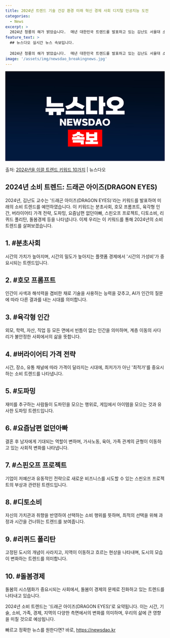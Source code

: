 ```yaml
---
title: 2024년 트렌드 기술 건강 환경 미래 혁신 경제 사회 디지털 인공지능 도전
categories:
  - News
excerpt: >
  2024년 청룡의 해가 밝았습니다.  매년 대한민국 트렌드를 발표하고 있는 김난도 서울대 소비자학과 교수는 …
feature_text: >
  ## 뉴스다오 실시간 뉴스 속보입니다.

  2024년 청룡의 해가 밝았습니다.  매년 대한민국 트렌드를 발표하고 있는 김난도 서울대 소비자학과 교수는 …
image: '/assets/img/newsdao_breakingnews.jpg'
---
```


![뉴스다오 속보](/assets/img/newsdao_breakingnews.jpg)

<p>출처: <a href="https://newsdao.kr/3064" rel="dofollow">2024년을 이끌 트렌드 키워드 10가지</a> | 뉴스다오</p>

<h2 data-ke-size="size26">2024년 소비 트렌드: 드래곤 아이즈(DRAGON EYES)</h2>
<p data-ke-size="size16">2024년, 김난도 교수는 '드래곤 아이즈(DRAGON EYES)'라는 키워드를 발표하여 미래의 소비 트렌드를 예언하였습니다. 이 키워드는 분초사회, 호모 프롬프트, 육각형 인간, 버라이어티 가격 전략, 도파밍, 요즘남편 없던아빠, 스핀오프 프로젝트, 디토소비, 리퀴드 폴리탄, 돌봄경제 등을 나타냅니다. 이제 우리는 이 키워드를 통해 2024년의 소비 트렌드를 살펴보겠습니다.</p>

<h2 data-ke-size="size24">1. #분초사회</h2>
<p data-ke-size="size16">시간의 가치가 높아지며, 시간의 밀도가 높아지는 플랫폼 경제에서 '시간의 가성비'가 중요시되는 트렌드입니다.</p>

<h2 data-ke-size="size24">2. #호모 프롬프트</h2>
<p data-ke-size="size16">인간이 사색과 해석력을 겸비한 채로 기술을 사용하는 능력을 갖추고, AI가 인간의 질문에 따라 다른 결과를 내는 시대를 의미합니다.</p>

<h2 data-ke-size="size24">3. #육각형 인간</h2>
<p data-ke-size="size16">외모, 학력, 자산, 직업 등 모든 면에서 빈틈이 없는 인간을 의미하며, 계층 이동의 사다리가 불안정한 사회에서의 삶을 뜻합니다.</p>

<h2 data-ke-size="size24">4. #버라이어티 가격 전략</h2>
<p data-ke-size="size16">시간, 장소, 유통 채널에 따라 가격이 달라지는 시대에, 최저가가 아닌 '최적가'를 중요시하는 소비 트렌드를 나타냅니다.</p>

<h2 data-ke-size="size24">5. #도파밍</h2>
<p data-ke-size="size16">재미를 추구하는 사람들이 도파민을 모으는 행위로, 게임에서 아이템을 모으는 것과 유사한 도파밍 트렌드입니다.</p>

<h2 data-ke-size="size24">6. #요즘남편 없던아빠</h2>
<p data-ke-size="size16">결혼 후 남자에게 기대되는 역할이 변하며, 가사노동, 육아, 가족 관계의 균형이 이동하고 있는 사회적 변화를 나타냅니다.</p>

<h2 data-ke-size="size24">7. #스핀오프 프로젝트</h2>
<p data-ke-size="size16">기업이 저예산과 유동적인 전략으로 새로운 비즈니스를 시도할 수 있는 스핀오프 프로젝트의 부상과 관련된 트렌드입니다.</p>

<h2 data-ke-size="size24">8. #디토소비</h2>
<p data-ke-size="size16">자신의 가치관과 취향을 반영하여 선택하는 소비 행위를 뜻하며, 최적의 선택을 위해 과정과 시간을 건너뛰는 트렌드를 보여줍니다.</p>

<h2 data-ke-size="size24">9. #리퀴드 폴리탄</h2>
<p data-ke-size="size16">고정된 도시의 개념이 사라지고, 지역이 이동하고 흐르는 현상을 나타내며, 도시의 모습이 변화하는 트렌드를 의미합니다.</p>

<h2 data-ke-size="size24">10. #돌봄경제</h2>
<p data-ke-size="size16">돌봄의 시스템화가 중요시되는 사회에서, 돌봄이 경제의 문제로 진화하고 있는 트렌드를 나타내고 있습니다.</p>

<p data-ke-size="size16">2024년 소비 트렌드는 '드래곤 아이즈(DRAGON EYES)'로 요약됩니다. 이는 시간, 기술, 소비, 가족, 경제, 지역의 다양한 측면에서의 변화를 의미하며, 우리의 삶에 큰 영향을 미칠 것으로 예상됩니다.</p> 

빠르고 정확한 뉴스를 원한다면? 바로, <a href="https://newsdao.kr" rel="dofollow">https://newsdao.kr</a>


    
